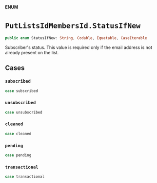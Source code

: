**ENUM**

# `PutListsIdMembersId.StatusIfNew`

```swift
public enum StatusIfNew: String, Codable, Equatable, CaseIterable
```

Subscriber's status. This value is required only if the email address is not already present on the list.

## Cases
### `subscribed`

```swift
case subscribed
```

### `unsubscribed`

```swift
case unsubscribed
```

### `cleaned`

```swift
case cleaned
```

### `pending`

```swift
case pending
```

### `transactional`

```swift
case transactional
```
